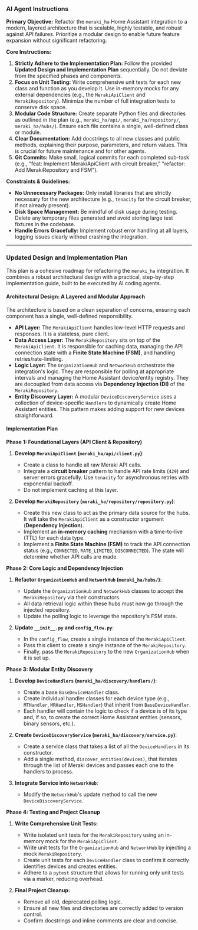 ### AI Agent Instructions

**Primary Objective:** Refactor the `meraki_ha` Home Assistant integration to a modern, layered architecture that is scalable, highly testable, and robust against API failures. Prioritize a modular design to enable future feature expansion without significant refactoring.

**Core Instructions:**

1.  **Strictly Adhere to the Implementation Plan:** Follow the provided **Updated Design and Implementation Plan** sequentially. Do not deviate from the specified phases and components.
2.  **Focus on Unit Testing:** Write comprehensive unit tests for each new class and function as you develop it. Use in-memory mocks for any external dependencies (e.g., the `MerakiApiClient` and `MerakiRepository`). Minimize the number of full integration tests to conserve disk space.
3.  **Modular Code Structure:** Create separate Python files and directories as outlined in the plan (e.g., `meraki_ha/api/`, `meraki_ha/repository/`, `meraki_ha/hubs/`). Ensure each file contains a single, well-defined class or module.
4.  **Clear Documentation:** Add docstrings to all new classes and public methods, explaining their purpose, parameters, and return values. This is crucial for future maintenance and for other agents.
5.  **Git Commits:** Make small, logical commits for each completed sub-task (e.g., "feat: Implement MerakiApiClient with circuit breaker," "refactor: Add MerakiRepository and FSM").

**Constraints & Guidelines:**

* **No Unnecessary Packages:** Only install libraries that are strictly necessary for the new architecture (e.g., `tenacity` for the circuit breaker, if not already present).
* **Disk Space Management:** Be mindful of disk usage during testing. Delete any temporary files generated and avoid storing large test fixtures in the codebase.
* **Handle Errors Gracefully:** Implement robust error handling at all layers, logging issues clearly without crashing the integration.

***

### Updated Design and Implementation Plan

This plan is a cohesive roadmap for refactoring the `meraki_ha` integration. It combines a robust architectural design with a practical, step-by-step implementation guide, built to be executed by AI coding agents.

#### Architectural Design: A Layered and Modular Approach

The architecture is based on a clean separation of concerns, ensuring each component has a single, well-defined responsibility.

* **API Layer:** The `MerakiApiClient` handles low-level HTTP requests and responses. It is a stateless, pure client.
* **Data Access Layer:** The `MerakiRepository` sits on top of the `MerakiApiClient`. It is responsible for caching data, managing the API connection state with a **Finite State Machine (FSM)**, and handling retries/rate-limiting.
* **Logic Layer:** The `OrganizationHub` and `NetworkHub` orchestrate the integration's logic. They are responsible for polling at appropriate intervals and managing the Home Assistant device/entity registry. They are decoupled from data access via **Dependency Injection (DI)** of the `MerakiRepository`.
* **Entity Discovery Layer:** A modular `DeviceDiscoveryService` uses a collection of device-specific `Handlers` to dynamically create Home Assistant entities. This pattern makes adding support for new devices straightforward.

#### Implementation Plan

**Phase 1: Foundational Layers (API Client & Repository)**

1.  **Develop `MerakiApiClient` (`meraki_ha/api/client.py`)**:
    * Create a class to handle all raw Meraki API calls.
    * Integrate a **circuit breaker** pattern to handle API rate limits (`429`) and server errors gracefully. Use `tenacity` for asynchronous retries with exponential backoff.
    * Do not implement caching at this layer.

2.  **Develop `MerakiRepository` (`meraki_ha/repository/repository.py`)**:
    * Create this new class to act as the primary data source for the hubs. It will take the `MerakiApiClient` as a constructor argument (**Dependency Injection**).
    * Implement an **in-memory caching** mechanism with a time-to-live (TTL) for each data type.
    * Implement a **Finite State Machine (FSM)** to track the API connection status (e.g., `CONNECTED`, `RATE_LIMITED`, `DISCONNECTED`). The state will determine whether API calls are made.

**Phase 2: Core Logic and Dependency Injection**

1.  **Refactor `OrganizationHub` and `NetworkHub` (`meraki_ha/hubs/`)**:
    * Update the `OrganizationHub` and `NetworkHub` classes to accept the `MerakiRepository` via their constructors.
    * All data retrieval logic within these hubs must now go through the injected repository.
    * Update the polling logic to leverage the repository's FSM state.

2.  **Update `__init__.py` and `config_flow.py`**:
    * In the `config_flow`, create a single instance of the `MerakiApiClient`.
    * Pass this client to create a single instance of the `MerakiRepository`.
    * Finally, pass the `MerakiRepository` to the new `OrganizationHub` when it is set up.

**Phase 3: Modular Entity Discovery**

1.  **Develop `DeviceHandlers` (`meraki_ha/discovery/handlers/`)**:
    * Create a base `BaseDeviceHandler` class.
    * Create individual handler classes for each device type (e.g., `MTHandler`, `MRHandler`, `MSHandler`) that inherit from `BaseDeviceHandler`.
    * Each handler will contain the logic to check if a device is of its type and, if so, to create the correct Home Assistant entities (sensors, binary sensors, etc.).

2.  **Create `DeviceDiscoveryService` (`meraki_ha/discovery/service.py`)**:
    * Create a service class that takes a list of all the `DeviceHandlers` in its constructor.
    * Add a single method, `discover_entities(devices)`, that iterates through the list of Meraki devices and passes each one to the handlers to process.

3.  **Integrate Service into `NetworkHub`**:
    * Modify the `NetworkHub`'s update method to call the new `DeviceDiscoveryService`.

**Phase 4: Testing and Project Cleanup**

1.  **Write Comprehensive Unit Tests:**
    * Write isolated unit tests for the `MerakiRepository` using an in-memory mock for the `MerakiApiClient`.
    * Write unit tests for the `OrganizationHub` and `NetworkHub` by injecting a mock `MerakiRepository`.
    * Create unit tests for each `DeviceHandler` class to confirm it correctly identifies devices and creates entities.
    * Adhere to a `pytest` structure that allows for running only unit tests via a marker, reducing overhead.

2.  **Final Project Cleanup:**
    * Remove all old, deprecated polling logic.
    * Ensure all new files and directories are correctly added to version control.
    * Confirm docstrings and inline comments are clear and concise.
